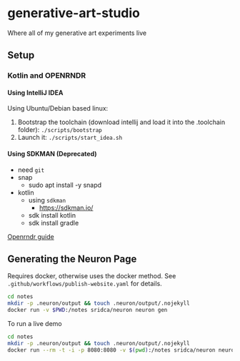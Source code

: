 # generative-art-studio
Where all of my generative art experiments live

## Setup

### Kotlin and OPENRNDR 

#### Using IntelliJ IDEA

Using Ubuntu/Debian based linux:

1. Bootstrap the toolchain (download intellij and load it into the .toolchain folder): `./scripts/bootstrap`
2. Launch it: `./scripts/start_idea.sh`


#### Using SDKMAN (Deprecated)
- need `git`
- snap
  - sudo apt install -y snapd
- kotlin 
  - using `sdkman`
    - https://sdkman.io/
  - sdk install kotlin
  - sdk install gradle


[Openrndr guide](https://guide.openrndr.org/#/02_Getting_Started_with_OPENRNDR/C00_SetupYourFirstProgram)


## Generating the Neuron Page

Requires docker, otherwise uses the docker method. See `.github/workflows/publish-website.yaml` for details. 

```bash
cd notes
mkdir -p .neuron/output && touch .neuron/output/.nojekyll
docker run -v $PWD:/notes sridca/neuron neuron gen
```

To run a live demo

```bash
cd notes
mkdir -p .neuron/output && touch .neuron/output/.nojekyll
docker run --rm -t -i -p 8080:8080 -v $(pwd):/notes sridca/neuron neuron gen -ws 0.0.0.0:8080
```